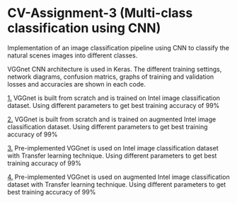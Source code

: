 # CV-Assignment-3 (Multi-class classification using CNN)
Implementation of an image classification pipeline using CNN to classify the natural scenes images into different classes. 

VGGnet CNN architecture is used in Keras. The different training settings, network diagrams, confusion matrics, graphs of training and validation losses and accuracies are shown in each code.


[1.] VGGnet is built from scratch and is trained on Intel image classification dataset. Using different parameters to get best training accuracy of 99%

[2.] VGGnet is built from scratch and is trained on augmented Intel image classification dataset. Using different parameters to get best training accuracy of 99%

[3.] Pre-implemented VGGnet is used on Intel image classification dataset with Transfer learning technique. Using different parameters to get best training accuracy of 99% 

[4.] Pre-implemented VGGnet is used on augmented Intel image classification dataset with Transfer learning technique. Using different parameters to get best training accuracy of 99% 


[1.]: http://www.reddit.com
[2.]: http://www.reddit.com
[3.]: http://www.reddit.com
[4.]: http://www.reddit.com
